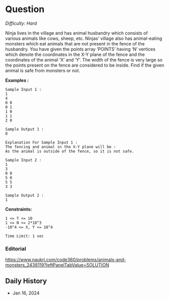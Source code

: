 # Question 

_Difficulty: Hard_

Ninja lives in the village and has animal husbandry which consists of various animals like cows, sheep, etc. Ninjas’ village also has animal-eating monsters which eat animals that are not present in the fence of the husbandry. You have given the points array ‘POINTS’ having ‘N’ vertices which denote the coordinates in the X-Y plane of the fence and the coordinates of the animal ‘X’ and ‘Y’. The width of the fence is very large so the points present on the fence are considered to be inside. Find if the given animal is safe from monsters or not.

**Examples :**
```
Sample Input 1 :
1
4
0 0
0 1
1 0
1 1
2 0

Sample Output 1 :
0

Explanation For Sample Input 1 :
The fencing and animal in the X-Y plane will be :
As the animal is outside of the fence, so it is not safe.

Sample Input 2 :
1
3
0 0
5 0
5 5
3 3

Sample Output 2 :
1
```

**Constraints:**
```
1 <= T <= 10
1 <= N <= 2*10^3
-10^4 <= X, Y <= 10^4

Time Limit: 1 sec
```

### Editorial
https://www.naukri.com/code360/problems/animals-and-monsters_2438119?leftPanelTabValue=SOLUTION

## Daily History
- Jan 16, 2024
